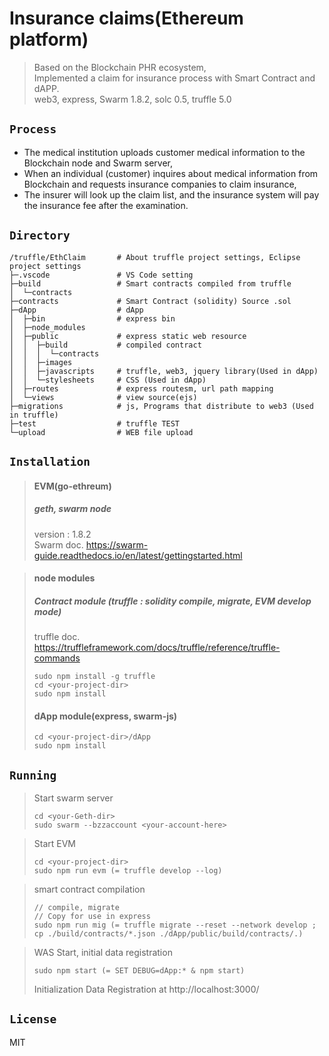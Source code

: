 # Insurance claims(Ethereum platform)

> Based on the Blockchain PHR ecosystem,  
> Implemented a claim for insurance process with Smart Contract and dAPP.  
> web3, express, Swarm 1.8.2, solc 0.5, truffle 5.0

## `Process`

- The medical institution uploads customer medical information to the Blockchain node and Swarm server,
- When an individual (customer) inquires about medical information from Blockchain and requests insurance companies to claim insurance,
- The insurer will look up the claim list, and the insurance system will pay the insurance fee after the examination. 

## `Directory`

```text
/truffle/EthClaim       # About truffle project settings, Eclipse project settings  
├─.vscode               # VS Code setting  
├─build                 # Smart contracts compiled from truffle
│  └─contracts
├─contracts             # Smart Contract (solidity) Source .sol  
├─dApp                  # dApp  
│  ├─bin                # express bin
│  ├─node_modules
│  ├─public             # express static web resource
│  │  ├─build           # compiled contract
│  │  │  └─contracts
│  │  ├─images
│  │  ├─javascripts     # truffle, web3, jquery library(Used in dApp)
│  │  └─stylesheets     # CSS (Used in dApp)
│  ├─routes             # express routesm, url path mapping
│  └─views              # view source(ejs)
├─migrations            # js, Programs that distribute to web3 (Used in truffle)
├─test                  # truffle TEST
└─upload                # WEB file upload
```

## `Installation`

> #### EVM(go-ethreum)
> ##### geth, swarm node
> version : 1.8.2  
> Swarm doc. <https://swarm-guide.readthedocs.io/en/latest/gettingstarted.html>

> #### node modules
> ##### Contract module (truffle : solidity compile, migrate, EVM develop mode)
> truffle doc. <https://truffleframework.com/docs/truffle/reference/truffle-commands>
> ```text
> sudo npm install -g truffle
> cd <your-project-dir>
> sudo npm install
> ```
> #### dApp module(express, swarm-js)
> ```text
> cd <your-project-dir>/dApp
> sudo npm install
> ```

## `Running`

> Start swarm server
> ```text
> cd <your-Geth-dir>
> sudo swarm --bzzaccount <your-account-here>
> ```

> Start EVM
> ```text
> cd <your-project-dir>
> sudo npm run evm (= truffle develop --log)
> ```

> smart contract compilation  
> ```text
> // compile, migrate  
> // Copy for use in express
> sudo npm run mig (= truffle migrate --reset --network develop ; cp ./build/contracts/*.json ./dApp/public/build/contracts/.)
> ```

> WAS Start, initial data registration  
> ```text
> sudo npm start (= SET DEBUG=dApp:* & npm start) 
> ```
> Initialization Data Registration at http://localhost:3000/

## `License`

MIT
